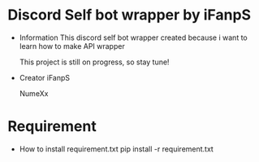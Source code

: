 # Discord Self bot wrapper by iFanpS
- Information
    This discord self bot wrapper created because i want to learn how to make API wrapper

    This project is still on progress, so stay tune!

- Creator
    iFanpS
    
    NumeXx

# Requirement
- How to install requirement.txt
    pip install -r requirement.txt